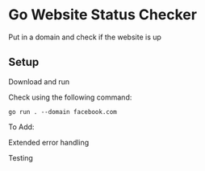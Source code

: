 # Go Website Status Checker

Put in a domain and check if the website is up

## Setup

Download and run

Check using the following command:

```
go run . --domain facebook.com
```

To Add:

Extended error handling

Testing
